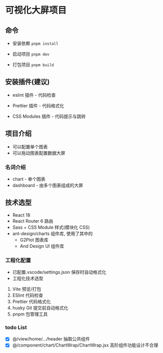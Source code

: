 # 可视化大屏项目

## 命令

- 安装依赖 `pnpm install`

- 启动项目 `pnpm dev`

- 打包项目 `pnpm build`

## 安装插件(建议)

- eslint 插件 - 代码检查

- Prettier 插件 - 代码格式化

- CSS Modules 插件 - 代码提示与跳转

## 项目介绍

- 可以配置单个图表
- 可以拖动图表配置数据大屏

### 名词介绍

- chart - 单个图表
- dashboard - 由多个图表组成的大屏

## 技术选型

- React 18
- React Router 6 路由
- Sass + CSS Module 样式(模块化 CSS)
- ant-design/charts 组件库, 使用了其中的
  - G2Plot 图表库
  - And Design UI 组件库

### 工程化配置

- 已配置.vscode/settings.json 保存时自动格式化
- 工程化技术选型

1. Vite 预览/打包
2. ESlint 代码检查
3. Prettier 代码格式化
4. husky Git 提交前自动格式化
5. pnpm 包管理工具

### todo List

- [x] @/view/home/.../header 抽取公共组件
- [x] @/component/chart/ChartWrap/ChartWrap.jsx 高阶组件功能设计不合理
